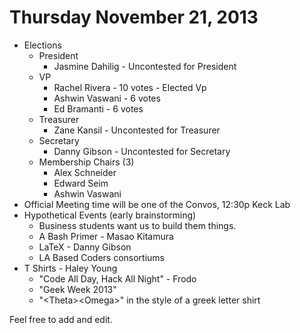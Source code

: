 Thursday November 21, 2013
=====
* Elections 
    * President
        * Jasmine Dahilig - Uncontested for President
    * VP
        * Rachel Rivera - 10 votes - Elected Vp
        * Ashwin Vaswani - 6 votes
        * Ed Bramanti - 6 votes
    * Treasurer
        * Zane Kansil - Uncontested for Treasurer
    * Secretary
        * Danny Gibson - Uncontested for Secretary
    * Membership Chairs (3)
        * Alex Schneider
        * Edward Seim 
        * Ashwin Vaswani 
* Official Meeting time will be one of the Convos, 12:30p Keck Lab
* Hypothetical Events (early brainstorming)
    * Business students want us to build them things.
    * A Bash Primer - Masao Kitamura
    * LaTeX - Danny Gibson
    * LA Based Coders consortiums
* T Shirts - Haley Young
    * "Code All Day, Hack All Night" - Frodo
    * "Geek Week 2013"
    * "\<Theta\>\<Omega\>" in the style of a greek letter shirt

Feel free to add and edit.

